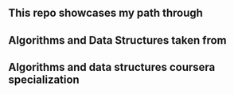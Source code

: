 ## This repo showcases my path through

## Algorithms and Data Structures taken from

## Algorithms and data structures coursera specialization
